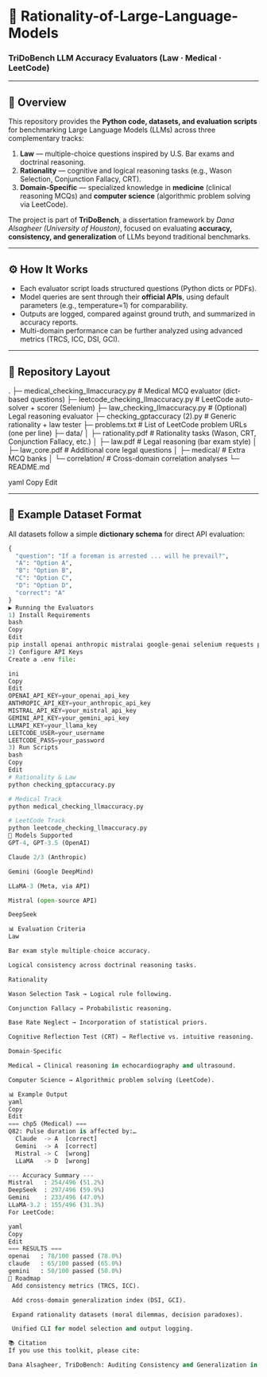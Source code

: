 # 🧠 Rationality-of-Large-Language-Models  
### TriDoBench LLM Accuracy Evaluators (Law · Medical · LeetCode)

---

## 📌 Overview
This repository provides the **Python code, datasets, and evaluation scripts** for benchmarking Large Language Models (LLMs) across three complementary tracks:

1. **Law** — multiple-choice questions inspired by U.S. Bar exams and doctrinal reasoning.  
2. **Rationality** — cognitive and logical reasoning tasks (e.g., Wason Selection, Conjunction Fallacy, CRT).  
3. **Domain-Specific** — specialized knowledge in **medicine** (clinical reasoning MCQs) and **computer science** (algorithmic problem solving via LeetCode).  

The project is part of **TriDoBench**, a dissertation framework by *Dana Alsagheer (University of Houston)*, focused on evaluating **accuracy, consistency, and generalization** of LLMs beyond traditional benchmarks.

---

## ⚙️ How It Works
- Each evaluator script loads structured questions (Python dicts or PDFs).  
- Model queries are sent through their **official APIs**, using default parameters (e.g., temperature=1) for comparability.  
- Outputs are logged, compared against ground truth, and summarized in accuracy reports.  
- Multi-domain performance can be further analyzed using advanced metrics (TRCS, ICC, DSI, GCI).  

---

## 📁 Repository Layout
.
├─ medical_checking_llmaccuracy.py # Medical MCQ evaluator (dict-based questions)
├─ leetcode_checking_llmaccuracy.py # LeetCode auto-solver + scorer (Selenium)
├─ law_checking_llmaccuracy.py # (Optional) Legal reasoning evaluator
├─ checking_gptaccuracy (2).py # Generic rationality + law tester
├─ problems.txt # List of LeetCode problem URLs (one per line)
├─ data/
│ ├─ rationality.pdf # Rationality tasks (Wason, CRT, Conjunction Fallacy, etc.)
│ ├─ law.pdf # Legal reasoning (bar exam style)
│ ├─ law_core.pdf # Additional core legal questions
│ ├─ medical/ # Extra MCQ banks
│ └─ correlation/ # Cross-domain correlation analyses
└─ README.md

yaml
Copy
Edit

---

## 🧪 Example Dataset Format
All datasets follow a simple **dictionary schema** for direct API evaluation:

```python
{
  "question": "If a foreman is arrested ... will he prevail?",
  "A": "Option A",
  "B": "Option B",
  "C": "Option C",
  "D": "Option D",
  "correct": "A"
}
▶️ Running the Evaluators
1) Install Requirements
bash
Copy
Edit
pip install openai anthropic mistralai google-genai selenium requests python-dotenv
2) Configure API Keys
Create a .env file:

ini
Copy
Edit
OPENAI_API_KEY=your_openai_api_key
ANTHROPIC_API_KEY=your_anthropic_api_key
MISTRAL_API_KEY=your_mistral_api_key
GEMINI_API_KEY=your_gemini_api_key
LLMAPI_KEY=your_llama_key
LEETCODE_USER=your_username
LEETCODE_PASS=your_password
3) Run Scripts
bash
Copy
Edit
# Rationality & Law
python checking_gptaccuracy.py

# Medical Track
python medical_checking_llmaccuracy.py

# LeetCode Track
python leetcode_checking_llmaccuracy.py
🤖 Models Supported
GPT-4, GPT-3.5 (OpenAI)

Claude 2/3 (Anthropic)

Gemini (Google DeepMind)

LLaMA-3 (Meta, via API)

Mistral (open-source API)

DeepSeek

📊 Evaluation Criteria
Law

Bar exam style multiple-choice accuracy.

Logical consistency across doctrinal reasoning tasks.

Rationality

Wason Selection Task → Logical rule following.

Conjunction Fallacy → Probabilistic reasoning.

Base Rate Neglect → Incorporation of statistical priors.

Cognitive Reflection Test (CRT) → Reflective vs. intuitive reasoning.

Domain-Specific

Medical → Clinical reasoning in echocardiography and ultrasound.

Computer Science → Algorithmic problem solving (LeetCode).

📊 Example Output
yaml
Copy
Edit
=== chp5 (Medical) ===
Q82: Pulse duration is affected by:…
  Claude  -> A  [correct]
  Gemini  -> A  [correct]
  Mistral -> C  [wrong]
  LLaMA   -> D  [wrong]

--- Accuracy Summary ---
Mistral   : 254/496 (51.2%)
DeepSeek  : 297/496 (59.9%)
Gemini    : 233/496 (47.0%)
LLaMA-3.2 : 155/496 (31.3%)
For LeetCode:

yaml
Copy
Edit
=== RESULTS ===
openai   : 78/100 passed (78.0%)
claude   : 65/100 passed (65.0%)
gemini   : 50/100 passed (50.0%)
🚀 Roadmap
 Add consistency metrics (TRCS, ICC).

 Add cross-domain generalization index (DSI, GCI).

 Expand rationality datasets (moral dilemmas, decision paradoxes).

 Unified CLI for model selection and output logging.

📚 Citation
If you use this toolkit, please cite:

Dana Alsagheer, TriDoBench: Auditing Consistency and Generalization in LLMs (PhD Dissertation, University of Houston, 2025)
